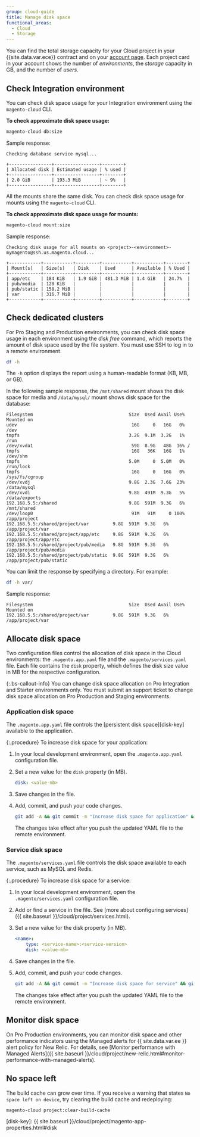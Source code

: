 ```yaml
---
group: cloud-guide
title: Manage disk space
functional_areas:
  - Cloud
  - Storage
---
```


You can find the total storage capacity for your Cloud project in your {{site.data.var.ece}} contract and on your [account page](https://accounts.magento.cloud/user). Each project card in your account shows the number of _environments_, the _storage_ capacity in GB, and the number of _users_.

## Check Integration environment

You can check disk space usage for your Integration environment using the `magento-cloud` CLI.

**To check approximate disk space usage:**

```bash
magento-cloud db:size
```

Sample response:

```terminal
Checking database service mysql...

+----------------+-----------------+--------+
| Allocated disk | Estimated usage | % used |
+----------------+-----------------+--------+
| 2.0 GiB        | 193.3 MiB       | ~ 9%   |
+----------------+-----------------+--------+
```

All the mounts share the same disk. You can check disk space usage for mounts using the `magento-cloud` CLI.

**To check approximate disk space usage for mounts:**

```bash
magento-cloud mount:size
```

Sample response:

```terminal
Checking disk usage for all mounts on <project>-<environment>-mymagento@ssh.us.magento.cloud...

+------------+-----------+---------+-----------+-----------+--------+
| Mount(s)   | Size(s)   | Disk    | Used      | Available | % Used |
+------------+-----------+---------+-----------+-----------+--------+
| app/etc    | 184 KiB   | 1.9 GiB | 481.3 MiB | 1.4 GiB   | 24.7%  |
| pub/media  | 128 KiB   |         |           |           |        |
| pub/static | 158.2 MiB |         |           |           |        |
| var        | 316.7 MiB |         |           |           |        |
+------------+-----------+---------+-----------+-----------+--------+
```

## Check dedicated clusters

For Pro Staging and Production environments, you can check disk space usage in each environment using the _disk free_ command, which reports the amount of disk space used by the file system. You must use SSH to log in to a remote environment.

```bash
df -h
```

The `-h` option displays the report using a human-readable format (KB, MB, or GB).

In the following sample response, the `/mnt/shared` mount shows the disk space for media and `/data/mysql/` mount shows disk space for the database:

```terminal
Filesystem                                    Size  Used Avail Use% Mounted on
udev                                           16G     0   16G   0% /dev
tmpfs                                         3.2G  9.1M  3.2G   1% /run
/dev/xvda1                                     59G  8.9G   48G  16% /
tmpfs                                          16G   36K   16G   1% /dev/shm
tmpfs                                         5.0M     0  5.0M   0% /run/lock
tmpfs                                          16G     0   16G   0% /sys/fs/cgroup
/dev/xvdj                                     9.8G  2.3G  7.6G  23% /data/mysql
/dev/xvdi                                     9.8G  491M  9.3G   5% /data/exports
192.168.5.5:/shared                           9.8G  591M  9.3G   6% /mnt/shared
/dev/loop0                                     91M   91M     0 100% /app/project
192.168.5.5:/shared/project/var         9.8G  591M  9.3G   6% /app/project/var
192.168.5.5:/shared/project/app/etc     9.8G  591M  9.3G   6% /app/project/app/etc
192.168.5.5:/shared/project/pub/media   9.8G  591M  9.3G   6% /app/project/pub/media
192.168.5.5:/shared/project/pub/static  9.8G  591M  9.3G   6% /app/project/pub/static
```

You can limit the response by specifying a directory. For example:

```bash
df -h var/
```

Sample response:

```terminal
Filesystem                                    Size  Used Avail Use% Mounted on
192.168.5.5:/shared/project/var         9.8G  591M  9.3G   6% /app/project/var
```

## Allocate disk space

Two configuration files control the allocation of disk space in the Cloud environments: the `.magento.app.yaml` file and the `.magento/services.yaml` file. Each file contains the `disk` property, which defines the disk size value in MB for the respective configuration.

{:.bs-callout-info}
You can change disk space allocation on Pro Integration and Starter environments only. You must submit an support ticket to change disk space allocation on Pro Production and Staging environments.

### Application disk space

The `.magento.app.yaml` file controls the [persistent disk space][disk-key] available to the application.

{:.procedure}
To increase disk space for your application:

1. In your local development environment, open the `.magento.app.yaml` configuration file.

1. Set a new value for the `disk` property (in MB).

   ```yaml
   disk: <value-mb>
   ```

1. Save changes in the file.

1. Add, commit, and push your code changes.

   ```bash
   git add -A && git commit -m "Increase disk space for application" && git push origin <branch-name>
   ```

   The changes take effect after you push the updated YAML file to the remote environment.

### Service disk space

The `.magento/services.yaml` file controls the disk space available to each service, such as MySQL and Redis.

{:.procedure}
To increase disk space for a service:

1. In your local development environment, open the `.magento/services.yaml` configuration file.

1. Add or find a service in the file. See [more about configuring services]({{ site.baseurl }}/cloud/project/services.html).

1. Set a new value for the disk property (in MB).

   ```yaml
   <name>:
       type: <service-name>:<service-version>
       disk: <value-mb>
   ```

1. Save changes in the file.

1. Add, commit, and push your code changes.

   ```bash
   git add -A && git commit -m "Increase disk space for service" && git push origin <branch-name>
   ```

   The changes take effect after you push the updated YAML file to the remote environment.

## Monitor disk space

On Pro Production environments, you can monitor disk space and other performance indicators using the Managed alerts for {{ site.data.var.ee }} alert policy for New Relic. For details, see [Monitor performance with Managed Alerts]({{ site.baseurl }}/cloud/project/new-relic.html#monitor-performance-with-managed-alerts).

## No space left

The build cache can grow over time. If you receive a warning that states `No space left on device`, try clearing the build cache and redeploying:

```bash
magento-cloud project:clear-build-cache
```

<!-- link definitions -->

[disk-key]: {{ site.baseurl }}/cloud/project/magento-app-properties.html#disk
